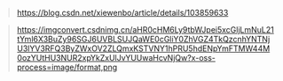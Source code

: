 > https://blog.csdn.net/xiewenbo/article/details/103859633

> https://imgconvert.csdnimg.cn/aHR0cHM6Ly9tbWJpei5xcGljLmNuL21tYml6X3BuZy96SGJ6UVBLSUJQaWE0cGliY0ZhVGZ4TkQzcnhYNTNjU3lYV3RFQ3ByZWxOV2ZLQmxKSTVNY1hPRU5hdENpYmFTMW44M0ozYUtHU3NUR2xpYkZxUlJvYUUwaHcvNjQw?x-oss-process=image/format,png

